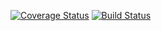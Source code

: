 [![Coverage Status](https://coveralls.io/repos/github/Arrotech/ENDPOINTS/badge.svg?branch=develop)](https://coveralls.io/github/Arrotech/ENDPOINTS?branch=develop) [![Build Status](https://travis-ci.org/Arrotech/ENDPOINTS.svg?branch=develop)](https://travis-ci.org/Arrotech/ENDPOINTS)
